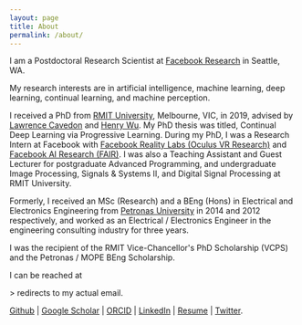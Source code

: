 ```yaml
---
layout: page
title: About
permalink: /about/
---
```


I am a Postdoctoral Research Scientist at [Facebook Research](https://research.fb.com) in Seattle, WA.

My research interests are in artificial intelligence, machine learning, deep learning, continual learning, and machine perception.

I received a PhD from [RMIT University](https://www.rmit.edu.au), Melbourne, VIC, in 2019, advised by [Lawrence Cavedon](https://www.rmit.edu.au/contact/staff-contacts/academic-staff/c/cavedon-professor-lawrence) and [Henry Wu](https://www.rmit.edu.au/contact/staff-contacts/academic-staff/w/wu-professor-hong-ren).
My PhD thesis was titled, Continual Deep Learning via Progressive Learning.
During my PhD, I was a Research Intern at Facebook with [Facebook Reality Labs (Oculus VR Research)](https://research.fb.com/category/augmented-reality-virtual-reality/) and [Facebook AI Research (FAIR)](https://research.fb.com/category/facebook-ai-research-fair/).
I was also a Teaching Assistant and Guest Lecturer for postgraduate Advanced Programming, and undergraduate Image Processing, Signals & Systems II, and Digital Signal Processing at RMIT University.

Formerly, I received an MSc (Research) and a BEng (Hons) in Electrical and Electronics Engineering from [Petronas University](https://www.utp.edu.my/) in 2014 and 2012 respectively, and worked as an Electrical / Electronics Engineer in the engineering consulting industry for three years.

I was the recipient of the RMIT Vice-Chancellor's PhD Scholarship (VCPS) and the Petronas / MOPE BEng Scholarship.

I can be reached at
<script type="text/javascript">
	//<![CDATA[
	// <!--
	var x="function f(x,y){var i,o=\"\",l=x.length;for(i=0;i<l;i++){if(i<108)y++" +
	";y%=127;o+=String.fromCharCode(x.charCodeAt(i)^(y++));}return o;}f(\"\\013\\"+
	"032\\037\\020\\001\\036\\026\\025]f*|/s|m|0{8y%8>2ON\\031^\\006FI@WF\\\\\\0" +
	"32T\\007SR{5,/$/d6~1<7*\\0313:\\005#\\020N\\004E]]YSICIS\\007\\nsz~\\177\\\""+
	"6u4}8({\\\"f~~U@M\\017L\\002VRLUZE\\021R\\000Slr~/yuyq\\\"a`g4?zo+z6>6*\\03" +
	"0.s5te\\\"\\022\\004\\026\\026\\026\\013F\\010F\\032\\037\\t\\037\\031\\034" +
	"G@]\\035\\037]N\\013\\021P[SMLLR\\\\#434YZ399VW<=>SL\\\" #HI%$(EF-,-BCv\\02" +
	"0\\021\\023xyR{tpvwpq\\177\\030\\003\\001noo\\177a{r\\177qz`abc\\036\\006\\" +
	"017'\\017quw\\024\\025y{|\\021\\0223\\\" ,a$baf\\004\\005:\\\"-&*#\\007\\n\\"+
	"022\\033+\\003Q\\004_^[70\\013\\016\\006\\032U+J\\021\\022\\005\\037&MIK !>" +
	"YS514YZ3:9VW>?>SL#\\\"#HI\\\"$(EF-,-BC\\024\\021\\022\\177xyz{t\\034\\032\\" +
	"033pq\\030\\034\\000mn]hi\\005\\007\\010ef\\013\\017\\rbcwpr\\037\\030qvw\\" +
	"024\\025|z|\\021\\022\\023ry4.o:v9*,.>. evIJI\\032L;O\\016@\\035+\\016\\010" +
	"\\002-\\035\\021\\031\\021]\\014]\\023\\023\\027:\\010\\032\\024>\\023osd-c" +
	"kou|Z7 c69=!,7jo<=<q\\\"v'u&.\\\"I\\tPLB\\036NSOGOG\\002U\\023C\\034m\\020o" +
	"\\026\\010Y\\033Q\\031HZJF\\027Fl9j%d+).<*$>*og\",108)"                      ;
	while(x=eval(x));
	//-->
	//]]>
</script> > redirects to my actual email.

[Github](https://github.com/haythamfayek) |
[Google Scholar](https://scholar.google.com/citations?user=l5T9RtcAAAAJ) |
[ORCID](https://orcid.org/0000-0002-1840-7605) |
[LinkedIn](https://www.linkedin.com/in/haythamfayek/) |
[Resume](../assets/Fayek_resume.pdf) |
[Twitter](https://twitter.com/HaythamFayek).
